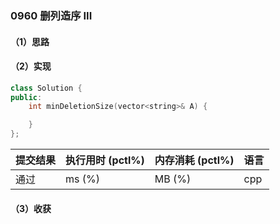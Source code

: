 ### 0960 删列造序 III

#### （1）思路

#### （2）实现

```cpp
class Solution {
public:
    int minDeletionSize(vector<string>& A) {

    }
};
```

| 提交结果 | 执行用时 (pctl%) | 内存消耗 (pctl%) | 语言 |
|:---------|:-----------------|:-----------------|:-----|
| 通过     |  ms (%)   |  MB (%)  | cpp  |

#### （3）收获
